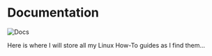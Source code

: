 # Documentation

![Docs](https://www.nccap.org/assets/images/kairos-documentation.jpg)

Here is where I will store all my Linux How-To guides as I find them...

